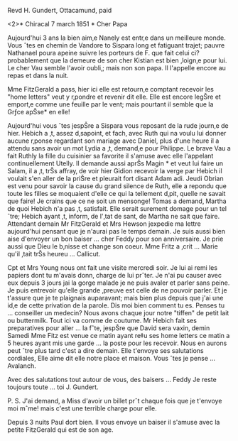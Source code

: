 Revd H. Gundert, Ottacamund, paid

<2>* Chiracal 7 march 1851
 <Friday>*
Cher Papa

Aujourd'hui 3 ans la bien aim‚e Nanely est entr‚e dans un meilleure monde. Vous ˆtes en chemin de Vandore to Sispara long et fatiguant trajet; pauvre Nathanael poura apeine suivre les porteurs de F. que fait celui ci? probablement que la demeure de son cher Kistian est bien ‚loign‚e pour lui. Le cher Vau semble l'avoir oubli‚; mais non son papa. Il l'appelle encore au repas et dans la nuit.

Mme FitzGerald a pass‚ hier ici elle est retourn‚e comptant recevoir les "home letters" veut y r‚pondre et revenir dit elle. Elle est encore legŠre et emport‚e comme une feuille par le vent; mais pourtant il semble que la Grƒce apŠse* en elle!

Aujourd'hui vous ˆtes jespŠre a Sispara vous reposant de la rude journ‚e de hier. Hebich a ‚t‚ assez d‚sapoint‚ et fach‚ avec Ruth qui na voulu lui donner aucune r‚ponse regardant son mariage avec Daniel, plus d'une heure il a attendu sans avoir un mot Lydia a ‚t‚ demand‚e pour Philippe. 
Le brave Vau a fait Ruthly la fille du cuisinier sa favorite il s'amuse avec elle l'appelant continuellement Utelly. Il demande aussi aprŠs Magin <Mglg>* et veut lui faire un Salam, il a ‚t‚ trŠs affray‚ de voir hier Gidion recevoir la verge par Hebich il voulait s'en aller de la priŠre et pleurait fort disant Adam adi. Jeudi Obrian est venu pour savoir la cause du grand silence de Ruth, elle a repondu que toute les filles se moquaient d'elle ce qui la tellement d‚pit‚ quelle ne savait que faire! Je crains que ce ne soit un mensonge! Tomas a demand‚ Martha de quoi Hebich n'a pas ‚t‚ satisfait. Elle serait surement domage pour un tel ˆtre; Hebich ayant ‚t‚ inform‚ de l'‚tat de sant‚ de Martha ne sait que faire. Attendant demain Mr FitzGerald et Mrs Hewson jexpedie ma lettre aujourd'hui pensant que je n'aurai pas le temps demain. Je suis aussi bien aise d'envoyer un bon baiser … cher Feddy pour son anniversaire. Je prie aussi que Dieu le b‚nisse et change son coeur. Mme Fritz a ‚crit … Marie qu'il ‚tait trŠs heureu … Callicut.

Cpt et Mrs Young nous ont fait une visite mercredi soir. Je lui ai remi les papiers dont tu m'avais donn‚ charge de lui prˆter. Je n'ai pu causer avec eux depuis 3 jours jai la gorge malade je ne puis avaler et parler sans peine. Je puis entrevoir qu'elle grande ‚preuve est celle de ne pouvoir parler. Et je t'assure que je te plaignais auparavant; mais bien plus depuis que j'ai une id‚e de cette privation de la parole. Dis moi bien comment tu es. Penses tu … conseiller un medecin? Nous avons chaque jour notre "tiffen" de petit lait ou buttermilk. Tout ici va comme de coutume. Mr Hebich fait ses preparatives pour aller … la fˆte, jespŠre que David sera vaxin‚ demin Samedi Mme Fitz est venue ce matin ayant re‡u ses home letters ce matin a 5 heures ayant mis une garde … la poste pour les recevoir. Nous en aurons peut ˆtre plus tard c'est a dire demain. Elle t'envoye ses salutations cordiales, Elle aime dit elle notre place et maison. Vous ˆtes je pense … Avalanch.

Avec des salutations tout autour de vous, des baisers … Feddy Je reste toujours
 toute … toi
 J. Gundert.

P. S. J'ai demand‚ a Miss d'avoir un billet prˆt chaque fois que je t'envoye moi mˆme! mais c'est une terrible charge pour elle.

Depuis 3 nuits Paul dort bien. Il vous envoye un baiser il s'amuse avec la petite FitzGerald qui est de son age.

